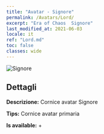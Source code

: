 ```yaml
---
title: "Avatar - Signore"
permalink: /Avatars/Lord/
excerpt: "Era of Chaos  Signore"
last_modified_at: 2021-06-03
locale: it
ref: "Lord.md"
toc: false
classes: wide
---
```

 ![Signore](/images/a/bg_head_mainView.png)

## Dettagli

 **Descrizione:** Cornice avatar Signore 

 **Tips:** Cornice avatar primaria 

 **Is available:**  + 

